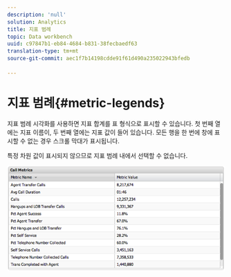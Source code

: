 ```yaml
---
description: 'null'
solution: Analytics
title: 지표 범례
topic: Data workbench
uuid: c97847b1-eb84-4684-b831-38fecbaedf63
translation-type: tm+mt
source-git-commit: aec1f7b14198cdde91f61d490a235022943bfedb

---
```



# 지표 범례{#metric-legends}

지표 범례 시각화를 사용하면 지표 합계를 표 형식으로 표시할 수 있습니다. 첫 번째 열에는 지표 이름이, 두 번째 열에는 지표 값이 들어 있습니다. 모든 행을 한 번에 창에 표시할 수 없는 경우 스크롤 막대가 표시됩니다.

특정 차원 값이 표시되지 않으므로 지표 범례 내에서 선택할 수 없습니다.

![](assets/metric_legend.png)

